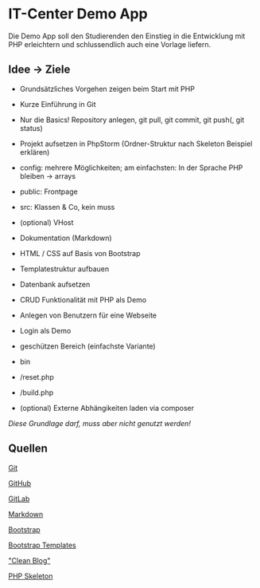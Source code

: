 # IT-Center Demo App

Die Demo App soll den Studierenden den Einstieg in die Entwicklung mit PHP erleichtern und schlussendlich
auch eine Vorlage liefern.


## Idee -> Ziele

- Grundsätzliches Vorgehen zeigen beim Start mit PHP
- Kurze Einführung in Git
 - Nur die Basics! Repository anlegen, git pull, git commit, git push(, git status)
- Projekt aufsetzen in PhpStorm (Ordner-Struktur nach Skeleton Beispiel erklären)
 - config: mehrere Möglichkeiten; am einfachsten: In der Sprache PHP bleiben -> arrays
 - public: Frontpage
 - src: Klassen & Co, kein muss
- (optional) VHost
- Dokumentation (Markdown)
- HTML / CSS auf Basis von Bootstrap
- Templatestruktur aufbauen
- Datenbank aufsetzen
- CRUD Funktionalität mit PHP als Demo
 - Anlegen von Benutzern für eine Webseite
- Login als Demo
 - geschützen Bereich (einfachste Variante)
- bin
 - /reset.php
 - /build.php
 
- (optional) Externe Abhängikeiten laden via composer
 
 
*Diese Grundlage darf, muss aber nicht genutzt werden!*

## Quellen

[Git](https://git-scm.com/)

[GitHub](https://github.com/)

[GitLab](https://gitlab.com/)

[Markdown](https://www.markdownguide.org/basic-syntax/)

[Bootstrap](https://getbootstrap.com/)

[Bootstrap Templates](https://startbootstrap.com/themes?showAngular=false&showVue=false&showPro=false)

["Clean Blog"](https://startbootstrap.com/theme/clean-blog)

[PHP Skeleton](https://github.com/php-pds/skeleton)


